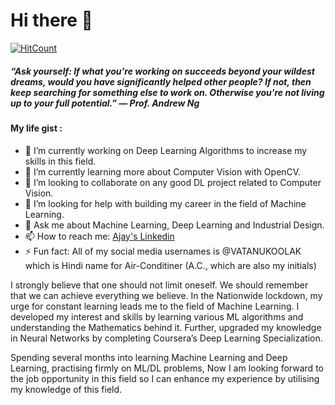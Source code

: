 # Hi there 👋
[![HitCount](http://hits.dwyl.com/ajaychouhan-nitbhopal/ajaychouhan-nitbhopal.svg)](http://hits.dwyl.com/ajaychouhan-nitbhopal/ajaychouhan-nitbhopal)
##### “Ask yourself: If what you're working on succeeds beyond your wildest dreams, would you have significantly helped other people? If not, then keep searching for something else to work on. Otherwise you're not living up to your full potential.” ― Prof. Andrew Ng
<!--
**ajaychouhan-nitbhopal/ajaychouhan-nitbhopal** is a ✨ _special_ ✨ repository because its `README.md` (this file) appears on your GitHub profile.
-->
#### My life gist :
- 🔭 I’m currently working on Deep Learning Algorithms to increase my skills in this field.
- 🌱 I’m currently learning more about Computer Vision with OpenCV.
- 👯 I’m looking to collaborate on any good DL project related to Computer Vision.
- 🤔 I’m looking for help with building my career in the field of Machine Learning.
- 💬 Ask me about Machine Learning, Deep Learning and Industrial Design.
- 📫 How to reach me: [Ajay's Linkedin](https://www.linkedin.com/in/ajay-chouhan-22594a170/)
- ⚡ Fun fact: All of my social media usernames is @VATANUKOOLAK which is Hindi name for Air-Conditiner (A.C., which are also my initials)

I strongly believe that one should not limit oneself. We should remember that we can achieve everything we believe. In the Nationwide lockdown, my urge for constant learning leads me to the field of Machine Learning. I developed my interest and skills by learning various ML algorithms and understanding the Mathematics behind it. Further, upgraded my knowledge in Neural Networks by completing Coursera’s Deep Learning Specialization.

Spending several months into learning Machine Learning and Deep Learning, practising firmly on ML/DL problems, Now I am looking forward to the job opportunity in this field so I can enhance my experience by utilising my knowledge of this field. 
